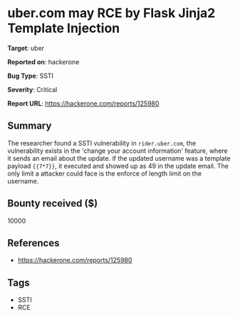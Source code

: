 # uber.com may RCE by Flask Jinja2 Template Injection

**Target**: uber

**Reported on**: hackerone

**Bug Type**: SSTI

**Severity**: Critical

**Report URL**: https://hackerone.com/reports/125980

## Summary
The researcher found a SSTI vulnerability in `rider.uber.com`, the vulnerability exists in the 'change your account information' feature, where it sends an email about the update.
if the updated username was a template payload `{{7*7}}`, it executed and showed up as 49 in the update email. The only limit a attacker could face is the enforce of length limit on the username.

## Bounty received ($)
10000

## References
- https://hackerone.com/reports/125980
## Tags
- SSTI
- RCE
